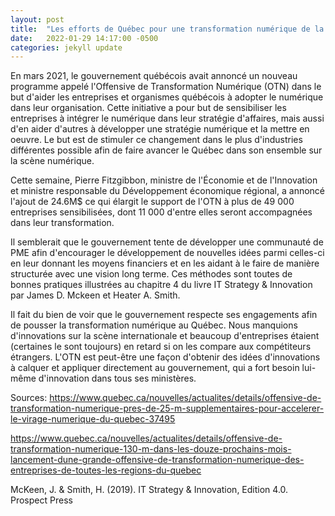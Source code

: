 ```yaml
---
layout: post
title:  "Les efforts de Québec pour une transformation numérique de la province"
date:   2022-01-29 14:17:00 -0500
categories: jekyll update
---
```


En mars 2021, le gouvernement québécois avait annoncé un nouveau programme appelé l'Offensive de Transformation Numérique (OTN) dans le but d'aider les entreprises et organismes québécois à adopter le numérique dans leur organisation. Cette initiative a pour but de sensibiliser les entreprises à intégrer le numérique dans leur stratégie d'affaires, mais aussi d'en aider d'autres à développer une stratégie numérique et la mettre en oeuvre. Le but est de stimuler ce changement dans le plus d'industries différentes possible afin de faire avancer le Québec dans son ensemble sur la scène numérique.

Cette semaine, Pierre Fitzgibbon, ministre de l'Économie et de l'Innovation et ministre responsable du Développement économique régional, a annoncé l'ajout de 24.6M$ ce qui élargit le support de l'OTN à plus de 49 000 entreprises sensibilisées, dont 11 000 d'entre elles seront accompagnées dans leur transformation.

Il semblerait que le gouvernement tente de développer une communauté de PME afin d'encourager le développement de nouvelles idées parmi celles-ci en leur donnant les moyens financiers et en les aidant à le faire de manière structurée avec une vision long terme. Ces méthodes sont toutes de bonnes pratiques illustrées au chapitre 4 du livre IT Strategy & Innovation par James D. Mckeen et Heater A. Smith. 

Il fait du bien de voir que le gouvernement respecte ses engagements afin de pousser la transformation numérique au Québec. Nous manquions d'innovations sur la scène internationale et beaucoup d'entreprises étaient (certaines le sont toujours) en retard si on les compare aux compétiteurs étrangers. L'OTN est peut-être une façon d'obtenir des idées d'innovations à calquer et appliquer directement au gouvernement, qui a fort besoin lui-même d'innovation dans tous ses ministères.

Sources:
https://www.quebec.ca/nouvelles/actualites/details/offensive-de-transformation-numerique-pres-de-25-m-supplementaires-pour-accelerer-le-virage-numerique-du-quebec-37495

https://www.quebec.ca/nouvelles/actualites/details/offensive-de-transformation-numerique-130-m-dans-les-douze-prochains-mois-lancement-dune-grande-offensive-de-transformation-numerique-des-entreprises-de-toutes-les-regions-du-quebec

McKeen, J. & Smith, H. (2019). IT Strategy & Innovation, Edition 4.0. Prospect Press